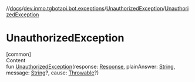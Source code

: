 //[docs](../../../index.md)/[dev.inmo.tgbotapi.bot.exceptions](../index.md)/[UnauthorizedException](index.md)/[UnauthorizedException](-unauthorized-exception.md)



# UnauthorizedException  
[common]  
Content  
fun [UnauthorizedException](-unauthorized-exception.md)(response: [Response](../../dev.inmo.tgbotapi.types/-response/index.md), plainAnswer: [String](https://kotlinlang.org/api/latest/jvm/stdlib/kotlin/-string/index.html), message: [String](https://kotlinlang.org/api/latest/jvm/stdlib/kotlin/-string/index.html)?, cause: [Throwable](https://kotlinlang.org/api/latest/jvm/stdlib/kotlin/-throwable/index.html)?)  



